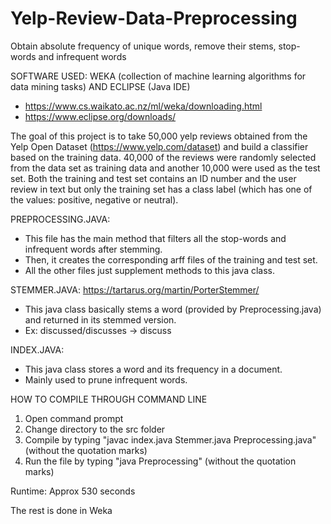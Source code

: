 # Yelp-Review-Data-Preprocessing
Obtain absolute frequency of unique words, remove their stems, stop-words and infrequent words

SOFTWARE USED: WEKA (collection of machine learning algorithms for data mining tasks) AND ECLIPSE (Java IDE)
- https://www.cs.waikato.ac.nz/ml/weka/downloading.html 
- https://www.eclipse.org/downloads/

The goal of this project is to take 50,000 yelp reviews obtained from the Yelp Open Dataset (https://www.yelp.com/dataset) and build  a classifier based on the training data.
40,000 of the reviews were randomly selected from the data set as training data and another 10,000 were used as the test set.
Both the training and test set contains an ID number and the user review in text but only the training set has a class label (which has one of the values: positive, negative or neutral).

PREPROCESSING.JAVA:

- This file has the main method that filters all the stop-words and infrequent words after stemming. 
- Then, it creates the corresponding arff files of the training and test set.
- All the other files just supplement methods to this java class.

STEMMER.JAVA: https://tartarus.org/martin/PorterStemmer/

- This java class basically stems a word (provided by Preprocessing.java) and returned in its stemmed version.
- Ex: discussed/discusses -> discuss

INDEX.JAVA:

- This java class stores a word and its frequency in a document.
- Mainly used to prune infrequent words.

HOW TO COMPILE THROUGH COMMAND LINE

1. Open command prompt
2. Change directory to the src folder
3. Compile by typing "javac index.java Stemmer.java Preprocessing.java" (without the quotation marks)
4. Run the file by typing "java Preprocessing" (without the quotation marks)

Runtime: Approx 530 seconds

The rest is done in Weka
